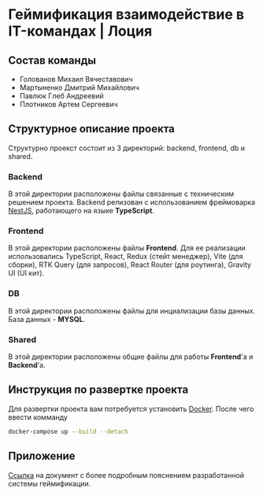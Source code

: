 # Геймификация взаимодействие в IT-командах | Лоция
## Состав команды
- Голованов Михаил Вячеставович
- Мартыненко Дмитрий Михайлович
- Павлюк Глеб Андреевий
- Плотников Артем Сергеевич
## Структурное описание проекта
Структурно проекст состоит из 3 директорий: backend, frontend, db и shared. 
### Backend
В этой директории расположены файлы связанные с техническим решением проекта. Backend релизован с использованием фреймоварка [NestJS], работающего на языке **TypeScript**. 
### Frontend
В этой директории расположены файлы **Frontend**. Для ее реализации использовались TypeScript, React, Redux (стейт менеджер), Vite (для сборки), RTK Query (для запросов), React Router (для роутинга), Gravity UI (UI кит).
### DB
В этой директории расположены файлы для инциализации базы данных. База данных - **MYSQL**.
### Shared
В этой директории расположены общие файлы для работы **Frontend**'а и **Backend**'а.
## Инструкция по развертке проекта
Для развертки проекта вам потребуется установить [Docker].
После чего ввести комманду 
```sh
docker-compose up --build --detach
```
## Приложение
[Ссылка] на документ с более подробным пояснением разработанной системы геймификации.

[NestJS]: <https://nestjs.com/>
[Docker]: <https://www.docker.com/get-started/>
[Ссылка]: <https://docs.google.com/document/d/1B_Lyt8ecfrkcKj_XvEtoNB-V6qnBsy23gMhxaZvK4Q8/edit?usp=sharing>
